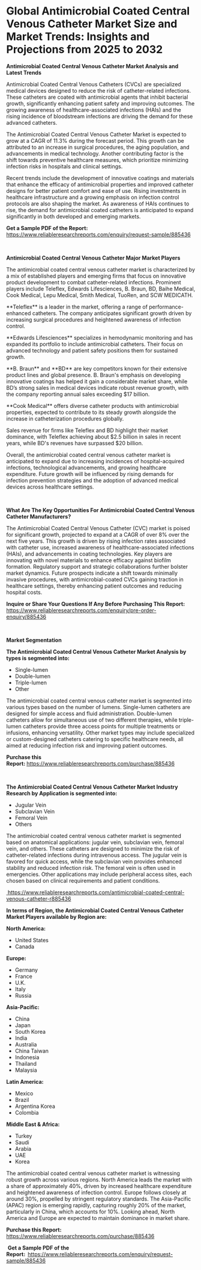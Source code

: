 <p><h1>Global Antimicrobial Coated Central Venous Catheter Market Size and Market Trends: Insights and Projections from 2025 to 2032</h1></p><p><strong>Antimicrobial Coated Central Venous Catheter Market Analysis and Latest Trends</strong></p>
<p><p>Antimicrobial Coated Central Venous Catheters (CVCs) are specialized medical devices designed to reduce the risk of catheter-related infections. These catheters are coated with antimicrobial agents that inhibit bacterial growth, significantly enhancing patient safety and improving outcomes. The growing awareness of healthcare-associated infections (HAIs) and the rising incidence of bloodstream infections are driving the demand for these advanced catheters.</p><p>The Antimicrobial Coated Central Venous Catheter Market is expected to grow at a CAGR of 11.3% during the forecast period. This growth can be attributed to an increase in surgical procedures, the aging population, and advancements in medical technology. Another contributing factor is the shift towards preventive healthcare measures, which prioritize minimizing infection risks in hospitals and clinical settings.</p><p>Recent trends include the development of innovative coatings and materials that enhance the efficacy of antimicrobial properties and improved catheter designs for better patient comfort and ease of use. Rising investments in healthcare infrastructure and a growing emphasis on infection control protocols are also shaping the market. As awareness of HAIs continues to rise, the demand for antimicrobial coated catheters is anticipated to expand significantly in both developed and emerging markets.</p></p>
<p><strong>Get a Sample PDF of the Report:&nbsp;</strong> <a href="https://www.reliableresearchreports.com/enquiry/request-sample/885436?utm_campaign=3020&utm_medium=2&utm_source=Github&utm_content=ia&utm_term=13042025&utm_id=antimicrobial-coated-central-venous-catheter">https://www.reliableresearchreports.com/enquiry/request-sample/885436</a></p>
<p>&nbsp;</p>
<p><strong>Antimicrobial Coated Central Venous Catheter Major Market Players</strong></p>
<p><p>The antimicrobial coated central venous catheter market is characterized by a mix of established players and emerging firms that focus on innovative product development to combat catheter-related infections. Prominent players include Teleflex, Edwards Lifesciences, B. Braun, BD, Baihe Medical, Cook Medical, Lepu Medical, Smith Medical, TuoRen, and SCW MEDICATH.</p><p>**Teleflex** is a leader in the market, offering a range of performance-enhanced catheters. The company anticipates significant growth driven by increasing surgical procedures and heightened awareness of infection control.</p><p>**Edwards Lifesciences** specializes in hemodynamic monitoring and has expanded its portfolio to include antimicrobial catheters. Their focus on advanced technology and patient safety positions them for sustained growth.</p><p>**B. Braun** and **BD** are key competitors known for their extensive product lines and global presence. B. Braun's emphasis on developing innovative coatings has helped it gain a considerable market share, while BD’s strong sales in medical devices indicate robust revenue growth, with the company reporting annual sales exceeding $17 billion.</p><p>**Cook Medical** offers diverse catheter products with antimicrobial properties, expected to contribute to its steady growth alongside the increase in catheterization procedures globally.</p><p>Sales revenue for firms like Teleflex and BD highlight their market dominance, with Teleflex achieving about $2.5 billion in sales in recent years, while BD's revenues have surpassed $20 billion. </p><p>Overall, the antimicrobial coated central venous catheter market is anticipated to expand due to increasing incidences of hospital-acquired infections, technological advancements, and growing healthcare expenditure. Future growth will be influenced by rising demands for infection prevention strategies and the adoption of advanced medical devices across healthcare settings.</p></p>
<p>&nbsp;</p>
<p><strong>What Are The Key Opportunities For Antimicrobial Coated Central Venous Catheter Manufacturers?</strong></p>
<p><p>The Antimicrobial Coated Central Venous Catheter (CVC) market is poised for significant growth, projected to expand at a CAGR of over 8% over the next five years. This growth is driven by rising infection rates associated with catheter use, increased awareness of healthcare-associated infections (HAIs), and advancements in coating technologies. Key players are innovating with novel materials to enhance efficacy against biofilm formation. Regulatory support and strategic collaborations further bolster market dynamics. Future prospects indicate a shift towards minimally invasive procedures, with antimicrobial-coated CVCs gaining traction in healthcare settings, thereby enhancing patient outcomes and reducing hospital costs.</p></p>
<p><strong>Inquire or Share Your Questions If Any Before Purchasing This Report:</strong> <a href="https://www.reliableresearchreports.com/enquiry/pre-order-enquiry/885436?utm_campaign=3020&utm_medium=2&utm_source=Github&utm_content=ia&utm_term=13042025&utm_id=antimicrobial-coated-central-venous-catheter">https://www.reliableresearchreports.com/enquiry/pre-order-enquiry/885436</a></p>
<p>&nbsp;</p>
<p><strong>Market Segmentation</strong></p>
<p><strong>The Antimicrobial Coated Central Venous Catheter Market Analysis by types is segmented into:</strong></p>
<p><ul><li>Single-lumen</li><li>Double-lumen</li><li>Triple-lumen</li><li>Other</li></ul></p>
<p><p>The antimicrobial coated central venous catheter market is segmented into various types based on the number of lumens. Single-lumen catheters are designed for simple access and fluid administration. Double-lumen catheters allow for simultaneous use of two different therapies, while triple-lumen catheters provide three access points for multiple treatments or infusions, enhancing versatility. Other market types may include specialized or custom-designed catheters catering to specific healthcare needs, all aimed at reducing infection risk and improving patient outcomes.</p></p>
<p><strong>Purchase this Report:&nbsp;</strong><a href="https://www.reliableresearchreports.com/purchase/885436?utm_campaign=3020&utm_medium=2&utm_source=Github&utm_content=ia&utm_term=13042025&utm_id=antimicrobial-coated-central-venous-catheter">https://www.reliableresearchreports.com/purchase/885436</a></p>
<p>&nbsp;</p>
<p><strong>The Antimicrobial Coated Central Venous Catheter Market Industry Research by Application is segmented into:</strong></p>
<p><ul><li>Jugular Vein</li><li>Subclavian Vein</li><li>Femoral Vein</li><li>Others</li></ul></p>
<p><p>The antimicrobial coated central venous catheter market is segmented based on anatomical applications: jugular vein, subclavian vein, femoral vein, and others. These catheters are designed to minimize the risk of catheter-related infections during intravenous access. The jugular vein is favored for quick access, while the subclavian vein provides enhanced stability and reduced infection risk. The femoral vein is often used in emergencies. Other applications may include peripheral access sites, each chosen based on clinical requirements and patient conditions.</p></p>
<p><a href="https://www.reliableresearchreports.com/antimicrobial-coated-central-venous-catheter-r885436?utm_campaign=3020&utm_medium=2&utm_source=Github&utm_content=ia&utm_term=13042025&utm_id=antimicrobial-coated-central-venous-catheter">&nbsp;https://www.reliableresearchreports.com/antimicrobial-coated-central-venous-catheter-r885436</a></p>
<p><strong>In terms of Region, the Antimicrobial Coated Central Venous Catheter Market Players available by Region are:</strong></p>
<p>
    <p> <strong> North America: </strong>
        <ul>
            <li>United States</li>
            <li>Canada</li>
        </ul>
        </p> 
    <p> <strong> Europe: </strong>
        <ul>
            <li>Germany</li>
            <li>France</li>
            <li>U.K.</li>
            <li>Italy</li>
            <li>Russia</li>
        </ul>
        </p> 
    <p> <strong> Asia-Pacific: </strong>
        <ul>
            <li>China</li>
            <li>Japan</li>
            <li>South Korea</li>
            <li>India</li>
            <li>Australia</li>
            <li>China Taiwan</li>
            <li>Indonesia</li>
            <li>Thailand</li>
            <li>Malaysia</li>
        </ul>
        </p> 
    <p> <strong> Latin America: </strong>
        <ul>
            <li>Mexico</li>
            <li>Brazil</li>
            <li>Argentina Korea</li>
            <li>Colombia</li>
        </ul>
        </p> 
    <p> <strong> Middle East & Africa: </strong>
        <ul>
            <li>Turkey</li>
            <li>Saudi</li>
            <li>Arabia</li>
            <li>UAE</li>
            <li>Korea</li>
        </ul>
    </p>
    </p>
<p><p>The antimicrobial coated central venous catheter market is witnessing robust growth across various regions. North America leads the market with a share of approximately 40%, driven by increased healthcare expenditure and heightened awareness of infection control. Europe follows closely at around 30%, propelled by stringent regulatory standards. The Asia-Pacific (APAC) region is emerging rapidly, capturing roughly 20% of the market, particularly in China, which accounts for 10%. Looking ahead, North America and Europe are expected to maintain dominance in market share.</p></p>
<p><strong>Purchase this Report: </strong><a href="https://www.reliableresearchreports.com/purchase/885436?utm_campaign=3020&utm_medium=2&utm_source=Github&utm_content=ia&utm_term=13042025&utm_id=antimicrobial-coated-central-venous-catheter">https://www.reliableresearchreports.com/purchase/885436</a></p>
<p>&nbsp;<strong>Get a Sample PDF of the Report:&nbsp;&nbsp;</strong><a href="https://www.reliableresearchreports.com/enquiry/request-sample/885436?utm_campaign=3020&utm_medium=2&utm_source=Github&utm_content=ia&utm_term=13042025&utm_id=antimicrobial-coated-central-venous-catheter">https://www.reliableresearchreports.com/enquiry/request-sample/885436</a></p>
<p><strong></strong></p>
<p><p></p><p></p><p></p></p>